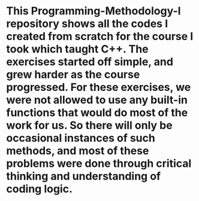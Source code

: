 # This Programming-Methodology-I repository shows all the codes I created from scratch for the course I took which taught C++. The exercises started off simple, and grew harder as the course progressed. For these exercises, we were not allowed to use any built-in functions that would do most of the work for us. So there will only be occasional instances of such methods, and most of these problems were done through critical thinking and understanding of coding logic.
